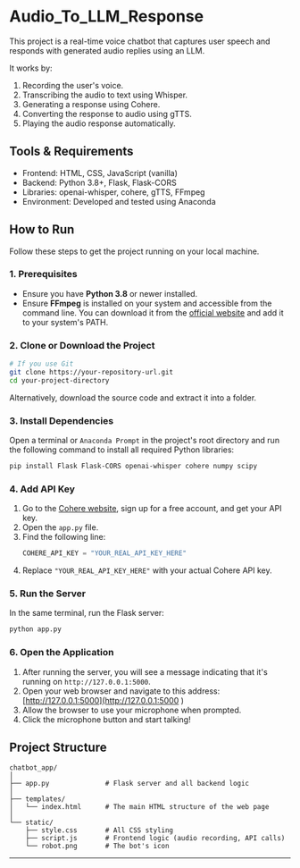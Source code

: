 # Audio_To_LLM_Response

This project is a real-time voice chatbot that captures user speech and responds with generated audio replies using an LLM.

It works by:
1. Recording the user's voice.
2. Transcribing the audio to text using Whisper.
3. Generating a response using Cohere.
4. Converting the response to audio using gTTS.
5. Playing the audio response automatically.

## Tools & Requirements
- Frontend: HTML, CSS, JavaScript (vanilla)
- Backend: Python 3.8+, Flask, Flask-CORS
- Libraries: openai-whisper, cohere, gTTS, FFmpeg
- Environment: Developed and tested using Anaconda

##  How to Run

Follow these steps to get the project running on your local machine.

### 1. Prerequisites

-   Ensure you have **Python 3.8** or newer installed.
-   Ensure **FFmpeg** is installed on your system and accessible from the command line. You can download it from the [official website](https://ffmpeg.org/download.html ) and add it to your system's PATH.

### 2. Clone or Download the Project

```bash
# If you use Git
git clone https://your-repository-url.git
cd your-project-directory
```
Alternatively, download the source code and extract it into a folder.

### 3. Install Dependencies

Open a terminal or `Anaconda Prompt` in the project's root directory and run the following command to install all required Python libraries:

```bash
pip install Flask Flask-CORS openai-whisper cohere numpy scipy
```

### 4. Add API Key

1.  Go to the [Cohere website](https://cohere.com/ ), sign up for a free account, and get your API key.
2.  Open the `app.py` file.
3.  Find the following line:
    ```python
    COHERE_API_KEY = "YOUR_REAL_API_KEY_HERE"
    ```
4.  Replace `"YOUR_REAL_API_KEY_HERE"` with your actual Cohere API key.

### 5. Run the Server

In the same terminal, run the Flask server:

```bash
python app.py
```

### 6. Open the Application

1.  After running the server, you will see a message indicating that it's running on `http://127.0.0.1:5000`.
2.  Open your web browser and navigate to this address:
    [http://127.0.0.1:5000](http://127.0.0.1:5000 )
3.  Allow the browser to use your microphone when prompted.
4.  Click the microphone button and start talking!

##  Project Structure

```
chatbot_app/
│
├── app.py              # Flask server and all backend logic
│
├── templates/
│   └── index.html      # The main HTML structure of the web page
│
└── static/
    ├── style.css       # All CSS styling
    ├── script.js       # Frontend logic (audio recording, API calls)
    └── robot.png       # The bot's icon
```
---
